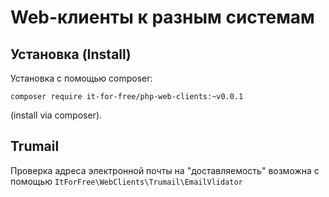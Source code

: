 # Web-клиенты к разным системам

## Установка (Install)

Установка с помощью composer:

```
composer require it-for-free/php-web-clients:~v0.0.1
```
(install via composer).

## Trumail
 Проверка  адреса электронной почты на "доставляемость"  возможна с помощью `ItForFree\WebClients\Trumail\EmailVlidator`